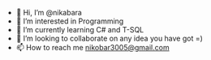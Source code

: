 - 👋 Hi, I’m @nikabara
- 👀 I’m interested in Programming 
- 🌱 I’m currently learning C# and T-SQL
- 💞️ I’m looking to collaborate on any idea you have got =)
- 📫 How to reach me nikobar3005@gmail.com

<!---
nikabara/nikabara is a ✨ special ✨ repository because its `README.md` (this file) appears on your GitHub profile.
You can click the Preview link to take a look at your changes.
--->
